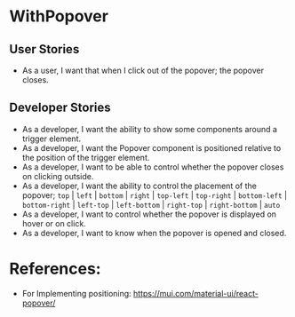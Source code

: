 # WithPopover

## User Stories
- As a user, I want that when I click out of the popover; the popover closes.

## Developer Stories 
- As a developer, I want the ability to show some components around a trigger element.
- As a developer, I want the Popover component is positioned relative to the position of the trigger element.
- As a developer, I want to be able to control whether the popover closes on clicking outside.
- As a developer, I want the ability to control the placement of the popover; `top` | `left` | `bottom` | `right` | `top-left` | `top-right` | `bottom-left` | `bottom-right` | `left-top` | `left-bottom` | `right-top` | `right-bottom` | `auto`
- As a developer, I want to control whether the popover is displayed on hover or on click.
- As a developer, I want to know when the popover is opened and closed.


# References:
- For Implementing positioning: https://mui.com/material-ui/react-popover/